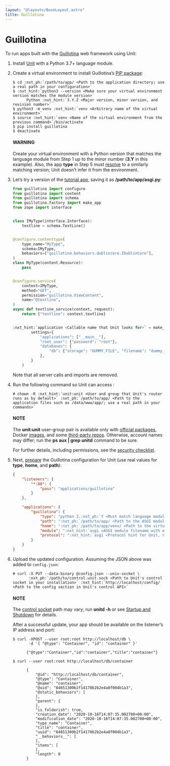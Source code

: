 ```yaml
---
layout: "@layouts/BaseLayout.astro"
title: Guillotina
---
```

# Guillotina

To run apps built with the [Guillotina](https://guillotina.readthedocs.io/en/latest/) web framework using Unit:

1. Install [Unit](../installation.md#installation-precomp-pkgs) with a Python 3.7+ language module.
2. Create a virtual environment to install Guillotina’s [PIP package](https://guillotina.readthedocs.io/en/latest/training/installation.html):
   ```console
   $ cd :nxt_ph:`/path/to/app/ <Path to the application directory; use a real path in your configuration>`
   $ :nxt_hint:`python3 --version <Make sure your virtual environment version matches the module version>`
         Python :nxt_hint:`3.Y.Z <Major version, minor version, and revision number>`
   $ python3 -m venv :nxt_hint:`venv <Arbitrary name of the virtual environment>`
   $ source :nxt_hint:`venv <Name of the virtual environment from the previous command>`/bin/activate
   $ pip install guillotina
   $ deactivate
   ```

   #### WARNING
   Create your virtual environment with a Python version that matches the
   language module from Step 1 up to the minor number (**3.Y** in this
   example).  Also, the app **type** in Step 5 must [resolve](../configuration.md#configuration-apps-common) to a similarly matching version; Unit doesn’t
   infer it from the environment.
3. Let’s try a version of the [tutorial app](https://guillotina.readthedocs.io/en/latest/#build-a-guillotina-app),
   saving it as **/path/to/app/asgi.py**:
   ```python
   from guillotina import configure
   from guillotina import content
   from guillotina import schema
   from guillotina.factory import make_app
   from zope import interface


   class IMyType(interface.Interface):
       textline = schema.TextLine()


   @configure.contenttype(
       type_name="MyType",
       schema=IMyType,
       behaviors=["guillotina.behaviors.dublincore.IDublinCore"],
   )
   class MyType(content.Resource):
       pass


   @configure.service(
       context=IMyType,
       method="GET",
       permission="guillotina.ViewContent",
       name="@textline",
   )
   async def textline_service(context, request):
       return {"textline": context.textline}


   :nxt_hint:`application <Callable name that Unit looks for>` = make_app(
           settings={
               "applications": ["__main__"],
               "root_user": {"password": "root"},
               "databases": {
                   "db": {"storage": "DUMMY_FILE", "filename": "dummy_file.db",}
               },
           }
       )
   ```

   Note that all server calls and imports are removed.
4. Run the following command so Unit can access :
   ```console
   # chown -R :nxt_hint:`unit:unit <User and group that Unit's router runs as by default>` :nxt_ph:`/path/to/app/ <Path to the application files such as /data/www/app/; use a real path in your commands>`
   ```

   #### NOTE
   The **unit:unit** user-group pair is available only with [official
   packages](../installation.md#installation-precomp-pkgs), Docker [images](../installation.md#installation-docker), and some [third-party repos](../installation.md#installation-community-repos).  Otherwise, account names may differ; run
   the **ps aux | grep unitd** command to be sure.

   For further details, including permissions, see the [security checklist](security.md#security-apps).
5. Next, [prepare](../configuration.md#configuration-python) the Guillotina configuration for
   Unit (use real values for **type**, **home**, and **path**):
   ```json
   {
       "listeners": {
           "*:80": {
               "pass": "applications/guillotina"
           }
       },

       "applications": {
           "guillotina": {
               "type": "python 3.:nxt_ph:`Y <Must match language module version and virtual environment version>`",
               "path": ":nxt_ph:`/path/to/app/ <Path to the ASGI module>`",
               "home": ":nxt_ph:`/path/to/app/venv/ <Path to the virtual environment, if any>`",
               "module": ":nxt_hint:`asgi <ASGI module filename with extension omitted>`",
               "protocol": ":nxt_hint:`asgi <Protocol hint for Unit, required to run Guillotina apps>`"
           }
       }
   }
   ```
6. Upload the updated configuration.  Assuming the JSON above was added to
   `config.json`:
   ```console
   # curl -X PUT --data-binary @config.json --unix-socket \
          :nxt_ph:`/path/to/control.unit.sock <Path to Unit's control socket in your installation>` :nxt_hint:`http://localhost/config/ <Path to the config section in Unit's control API>`
   ```

   #### NOTE
   The [control socket](../controlapi.md#configuration-socket) path may vary; run
   **unitd -h** or see [Startup and Shutdown](source.md#source-startup) for details.

   After a successful update, your app should be available on the listener’s IP
   address and port:
   ```console
   $ curl -XPOST --user root:root http://localhost/db \
          -d '{ "@type": "Container", "id": "container" }'

         {"@type":"Container","id":"container","title":"container"}

   $ curl --user root:root http://localhost/db/container

         {
             "@id": "http://localhost/db/container",
             "@type": "Container",
             "@name": "container",
             "@uid": "84651300b2f14170b2b2e4a0f004b1a3",
             "@static_behaviors": [
             ],
             "parent": {
             },
             "is_folderish": true,
             "creation_date": "2020-10-16T14:07:35.002780+00:00",
             "modification_date": "2020-10-16T14:07:35.002780+00:00",
             "type_name": "Container",
             "title": "container",
             "uuid": "84651300b2f14170b2b2e4a0f004b1a3",
             "__behaviors__": [
             ],
             "items": [
             ],
             "length": 0
         }
   ```
